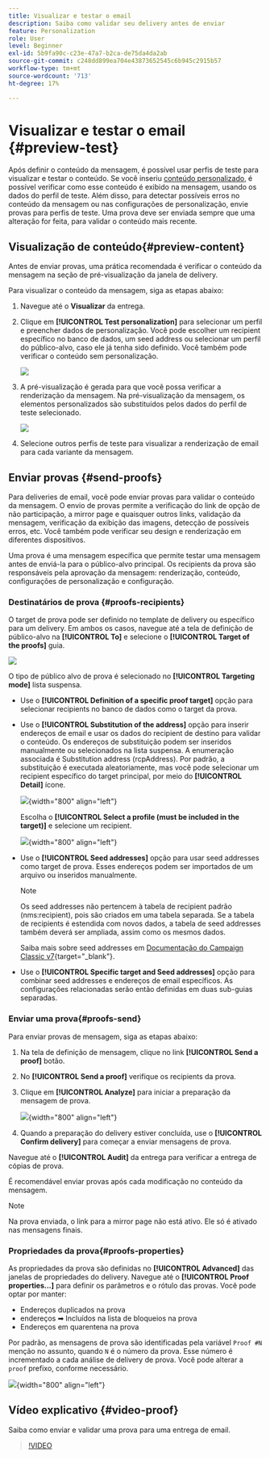 ```yaml
---
title: Visualizar e testar o email
description: Saiba como validar seu delivery antes de enviar
feature: Personalization
role: User
level: Beginner
exl-id: 5b9fa90c-c23e-47a7-b2ca-de75da4da2ab
source-git-commit: c248dd899ea704e43873652545c6b945c2915b57
workflow-type: tm+mt
source-wordcount: '713'
ht-degree: 17%

---
```


# Visualizar e testar o email {#preview-test}

Após definir o conteúdo da mensagem, é possível usar perfis de teste para visualizar e testar o conteúdo. Se você inseriu [conteúdo personalizado](personalize.md), é possível verificar como esse conteúdo é exibido na mensagem, usando os dados do perfil de teste. Além disso, para detectar possíveis erros no conteúdo da mensagem ou nas configurações de personalização, envie provas para perfis de teste. Uma prova deve ser enviada sempre que uma alteração for feita, para validar o conteúdo mais recente.

## Visualização de conteúdo{#preview-content}

Antes de enviar provas, uma prática recomendada é verificar o conteúdo da mensagem na seção de pré-visualização da janela de delivery.

Para visualizar o conteúdo da mensagem, siga as etapas abaixo:

1. Navegue até o **Visualizar** da entrega.
1. Clique em **[!UICONTROL Test personalization]** para selecionar um perfil e preencher dados de personalização. Você pode escolher um recipient específico no banco de dados, um seed address ou selecionar um perfil do público-alvo, caso ele já tenha sido definido. Você também pode verificar o conteúdo sem personalização.

   ![](assets/test-personalization.png)

1. A pré-visualização é gerada para que você possa verificar a renderização da mensagem. Na pré-visualização da mensagem, os elementos personalizados são substituídos pelos dados do perfil de teste selecionado.

   ![](assets/test-personalization-with-a-recipient.png)

1. Selecione outros perfis de teste para visualizar a renderização de email para cada variante da mensagem.

## Enviar provas {#send-proofs}

Para deliveries de email, você pode enviar provas para validar o conteúdo da mensagem. O envio de provas permite a verificação do link de opção de não participação, a mirror page e quaisquer outros links, validação da mensagem, verificação da exibição das imagens, detecção de possíveis erros, etc. Você também pode verificar seu design e renderização em diferentes dispositivos.

Uma prova é uma mensagem específica que permite testar uma mensagem antes de enviá-la para o público-alvo principal. Os recipients da prova são responsáveis pela aprovação da mensagem: renderização, conteúdo, configurações de personalização e configuração.

### Destinatários de prova {#proofs-recipients}

O target de prova pode ser definido no template de delivery ou específico para um delivery. Em ambos os casos, navegue até a tela de definição de público-alvo na **[!UICONTROL To]** e selecione o **[!UICONTROL Target of the proofs]** guia.

![](assets/target-of-proofs.png)

O tipo de público alvo de prova é selecionado no **[!UICONTROL Targeting mode]** lista suspensa.

* Use o **[!UICONTROL Definition of a specific proof target]** opção para selecionar recipients no banco de dados como o target da prova.
* Use o **[!UICONTROL Substitution of the address]** opção para inserir endereços de email e usar os dados do recipient de destino para validar o conteúdo. Os endereços de substituição podem ser inseridos manualmente ou selecionados na lista suspensa. A enumeração associada é Substitution address (rcpAddress).
Por padrão, a substituição é executada aleatoriamente, mas você pode selecionar um recipient específico do target principal, por meio do  **[!UICONTROL Detail]** ícone.

   ![](assets/target-of-proofs-substitution-details.png){width="800" align="left"}

   Escolha o **[!UICONTROL Select a profile (must be included in the target)]** e selecione um recipient.

   ![](assets/target-of-proofs-substitution.png){width="800" align="left"}


* Use o **[!UICONTROL Seed addresses]**  opção para usar seed addresses como target de prova. Esses endereços podem ser importados de um arquivo ou inseridos manualmente.

   >[!NOTE]
   >
   >Os seed addresses não pertencem à tabela de recipient padrão (nms:recipient), pois são criados em uma tabela separada. Se a tabela de recipients é estendida com novos dados, a tabela de seed addresses também deverá ser ampliada, assim como os mesmos dados.

   Saiba mais sobre seed addresses em [Documentação do Campaign Classic v7](https://experienceleague.adobe.com/docs/campaign-classic/using/sending-messages/using-seed-addresses/about-seed-addresses.html){target="_blank"}.

* Use o **[!UICONTROL Specific target and Seed addresses]** opção para combinar seed addresses e endereços de email específicos. As configurações relacionadas serão então definidas em duas sub-guias separadas.

### Enviar uma prova{#proofs-send}

Para enviar provas de mensagem, siga as etapas abaixo:

1. Na tela de definição de mensagem, clique no link **[!UICONTROL Send a proof]** botão.
1. No **[!UICONTROL Send a proof]** verifique os recipients da prova.
1. Clique em **[!UICONTROL Analyze]** para iniciar a preparação da mensagem de prova.

   ![](assets/send-proof-analyze.png){width="800" align="left"}

1. Quando a preparação do delivery estiver concluída, use o **[!UICONTROL Confirm delivery]** para começar a enviar mensagens de prova.

Navegue até o **[!UICONTROL Audit]** da entrega para verificar a entrega de cópias de prova.

É recomendável enviar provas após cada modificação no conteúdo da mensagem.

>[!NOTE]
>
>Na prova enviada, o link para a mirror page não está ativo. Ele só é ativado nas mensagens finais.

### Propriedades da prova{#proofs-properties}

As propriedades da prova são definidas no **[!UICONTROL Advanced]** das janelas de propriedades do delivery. Navegue até o **[!UICONTROL Proof properties...]** para definir os parâmetros e o rótulo das provas. Você pode optar por manter:

* Endereços duplicados na prova
* endereços ➡ Incluídos na lista de bloqueios na prova
* Endereços em quarentena na prova

Por padrão, as mensagens de prova são identificadas pela variável `Proof #N` menção no assunto, quando `N` é o número da prova. Esse número é incrementado a cada análise de delivery de prova. Você pode alterar a `proof` prefixo, conforme necessário.

![](assets/proof-parameters.png){width="800" align="left"}


## Vídeo explicativo {#video-proof}

Saiba como enviar e validar uma prova para uma entrega de email.

>[!VIDEO](https://video.tv.adobe.com/v/333404)
